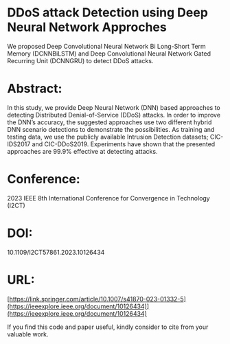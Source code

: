 # DDoS attack Detection using Deep Neural Network Approches

We proposed Deep Convolutional Neural Network Bi Long-Short Term Memory (DCNNBiLSTM) and Deep Convolutional Neural Network Gated Recurring Unit (DCNNGRU) to detect DDoS attacks.

# Abstract:
In this study, we provide Deep Neural Network (DNN) based approaches to detecting Distributed Denial-of-Service (DDoS) attacks. In order to improve the DNN’s accuracy, the suggested approaches use two different hybrid DNN scenario detections to demonstrate the possibilities. As training and testing data, we use the publicly available Intrusion Detection datasets; CIC-IDS2017 and CIC-DDoS2019. Experiments have shown that the presented approaches are 99.9% effective at detecting attacks.

# Conference:
2023 IEEE 8th International Conference for Convergence in Technology (I2CT)

# DOI:
10.1109/I2CT57861.2023.10126434

# URL:
[https://link.springer.com/article/10.1007/s41870-023-01332-5](https://ieeexplore.ieee.org/document/10126434)](https://ieeexplore.ieee.org/document/10126434)


If you find this code and paper useful, kindly consider to cite from your valuable work.
